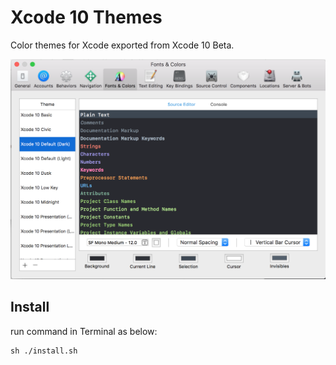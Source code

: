 # Xcode 10 Themes

Color themes for Xcode exported from Xcode 10 Beta.


![themes in xcode](./themesInXcode.png)

## Install

run command in Terminal as below:

```
sh ./install.sh
```
